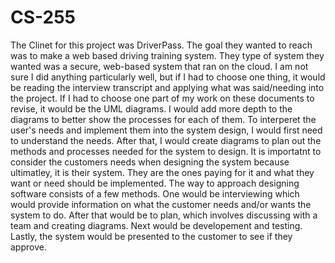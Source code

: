 # CS-255

The Clinet for this project was DriverPass. The goal they wanted to reach was to make a web based driving training system.
They type of system they wanted was a secure, web-based system that ran on the cloud.
I am not sure I did anything particularly well, but if I had to choose one thing, it would be reading the interview transcript
and applying what was said/needing into the project.
If I had to choose one part of my work on these documents to revise, it would be the UML diagrams. I would add more depth to 
the diagrams to better show the processes for each of them. 
To interperet the user's needs and implement them into the system design, I would first need to understand the needs. After that,
I would create diagrams to plan out the methods and processes needed for the system to design. It is importatnt to consider the 
customers needs when designing the system because ultimatley, it is their system. They are the ones paying for it and what they want
or need should be implemented.
The way to approach designing software consists of a few methods. One would be interviewing which would provide information on what 
the customer needs and/or wants the system to do. After that would be to plan, which involves discussing with a team and creating 
diagrams. Next would be developement and testing. Lastly, the system would be presented to the customer to see if they approve. 
